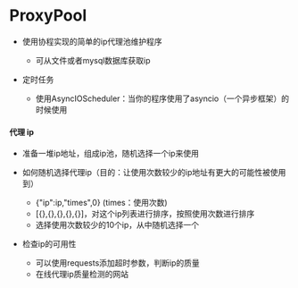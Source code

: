 # ProxyPool
- 使用协程实现的简单的ip代理池维护程序
  - 可从文件或者mysql数据库获取ip
    
- 定时任务
  - 使用AsyncIOScheduler：当你的程序使用了asyncio（一个异步框架）的时候使用

#### 代理 ip 
- 准备一堆ip地址，组成ip池，随机选择一个ip来使用
  
- 如何随机选择代理ip（目的：让使用次数较少的ip地址有更大的可能性被使用到）
  - {"ip":ip,"times",0}  (times：使用次数)
  - [{},{},{},{},{}]，对这个ip列表进行排序，按照使用次数进行排序
  - 选择使用次数较少的10个ip，从中随机选择一个
    
- 检查ip的可用性
  - 可以使用requests添加超时参数，判断ip的质量
  - 在线代理ip质量检测的网站